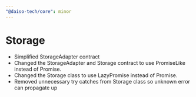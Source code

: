 ```yaml
---
"@daiso-tech/core": minor
---
```


# Storage
* Simplified StorageAdapter contract
* Changed the StorageAdapter and Storage contract to use PromiseLike instead of Promise.
* Changed the Storage class to use LazyPromise instead of Promise.
* Removed unnecessary try catches from Storage class so unknown error can propagate up
